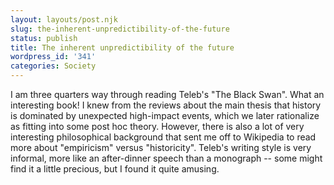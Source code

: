 ```yaml
---
layout: layouts/post.njk
slug: the-inherent-unpredictibility-of-the-future
status: publish
title: The inherent unpredictibility of the future
wordpress_id: '341'
categories: Society
---
```


I am three quarters way through reading Teleb's "The Black Swan". What an interesting book! I knew from the reviews about the main thesis that history is dominated by unexpected high-impact events, which we later rationalize as fitting into some post hoc theory. However, there is also a lot of very interesting philosophical background that sent me off to Wikipedia to read more about "empiricism" versus "historicity". Teleb's writing style is very informal, more like an after-dinner speech than a monograph -- some might find it a little precious, but I found it quite amusing.
